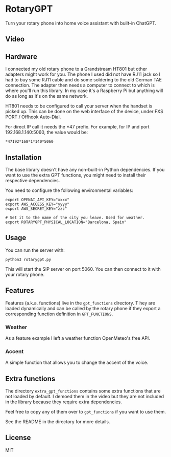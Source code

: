 # RotaryGPT

Turn your rotary phone into home voice assistant with built-in ChatGPT.

## Video

## Hardware

I connected my old rotary phone to a Grandstream HT801 but other adapters might work for you. 
The phone I used did not have RJ11 jack so I had to buy some RJ11 cable and do some soldering to the old German TAE connection.
The adapter then needs a computer to connect to which is where you'll run this library.
In my case it's a Raspberry Pi but anything will do as long as it's on the same network.

HT801 needs to be configured to call your server when the handset is picked up. This can be done on the web interface of the device, 
under FXS PORT / Offhook Auto-Dial. 

For direct IP call it needs the *47 prefix. For example, for IP and port 192.168.1.140:5060, the value would be:
```
*47192*168*1*140*5060
```

## Installation

The base library doesn't have any non-built-in Python dependencies. If you want to use the extra GPT functions, you might need to install their respective dependencies.

You need to configure the following environmental variables:

```
export OPENAI_API_KEY="xxxx"
export AWS_ACCESS_KEY="yyyy"
export AWS_SECRET_KEY="zzz"

# Set it to the name of the city you leave. Used for weather.
export ROTARYGPT_PHYSICAL_LOCATION="Barcelona, Spain"
```

## Usage

You can run the server with:

```
python3 rotarygpt.py
```

This will start the SIP server on port 5060. You can then connect to it with your rotary phone.

## Features

Features (a.k.a. functions) live in the `gpt_functions` directory. T
hey are loaded dynamically and can be called by the rotary phone if they export a corresponding function definition
in `GPT_FUNCTIONS`. 

### Weather

As a feature example I left a weather function OpenMeteo's free API.

### Accent

A simple function that allows you to change the accent of the voice.

## Extra functions

The directory `extra_gpt_functions` contains some extra functions that are not loaded by default.
I demoed them in the video but they are not included in the library because they require extra dependencies.

Feel free to copy any of them over to `gpt_functions` if you want to use them.

See the README in the directory for more details.

## License

MIT